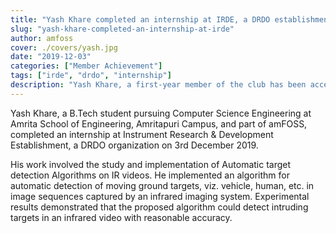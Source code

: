 ```yaml
---
title: "Yash Khare completed an internship at IRDE, a DRDO establishment"
slug: "yash-khare-completed-an-internship-at-irde"
author: amfoss
cover: ./covers/yash.jpg
date: "2019-12-03"
categories: ["Member Achievement"]
tags: ["irde", "drdo", "internship"]
description: "Yash Khare, a first-year member of the club has been accepted to the FOSSASIA Internship Program 2019."
---
```


Yash Khare, a B.Tech student pursuing Computer Science Engineering at Amrita School of Engineering, Amritapuri Campus, and part of amFOSS, completed an internship at Instrument Research & Development Establishment, a DRDO organization on 3rd December 2019. 

His work involved the study and implementation of Automatic target detection Algorithms on IR videos. He implemented an algorithm for automatic detection of moving ground targets, viz. vehicle, human, etc. in image sequences captured by an infrared imaging system. Experimental results demonstrated that the proposed algorithm could detect intruding targets in an infrared video with reasonable accuracy.
